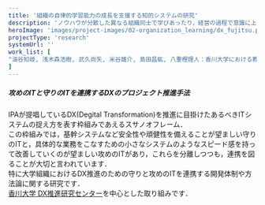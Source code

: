 ```yaml
---
title: '組織の自律的学習能力の成長を支援する知的システムの研究'
description: 'ノウハウが分散した異なる組織同士で学びあったり，経営の過程で意識に上がりづらい自組織の能力を自覚して成長を続けることが持続可能な組織運営には大切です．従来の知識データベースやナレッジマネジメントでは難しかった「簡単には目に見えない部分に目を向ける」活動や，これを自組織内で自律的にできるようになることで自走できる組織としていくことに目掛け，学習支援の観点からシステムを検討しています．'
heroImage: 'images/project-images/02-organization_learning/dx_fujitsu.png'
projectType: 'research'
systemUrl: ''
work_list: [
"油谷知岐, 浅木森浩樹, 武久尚矢, 米谷雄介, 島田昌紘, 八重樫理人：香川大学における教務システムと内製業務システムのシステム連携の取り組み, 大学ICT推進協議会（AXIES） 2024年次大会論文集, pp.434-438, (2024).",
]
---
```


<div class="indentContent">

<h5 class="indentContentTitle">攻めのITと守りのITを連携するDXのプロジェクト推進手法</h5>
IPAが提唱しているDX(Degital Transformation)を推進に目掛けたあるべきITシステムの捉え方を表す枠組みであえるスサノオフレーム．<br />
この枠組みでは，基幹システムなど安全性や頑健性を備えることが望ましい守りのITと，具体的な業務をこなすための小さなシステムのようなスピード感を持って改善していくのが望ましい攻めのITがあり，これらを分離しつつも，連携を図ることが大切と言われています．<br />
特に大学組織におけるDX推進のための守りと攻めのITを連携する開発体制や方法論に関する研究です．<br />
<a href="https://dx-labo.kagawa-u.ac.jp/">香川大学 DX推進研究センター</a>を中心とした取り組みです．<br /><br />

<!-- <img width=360 src="../../images/project-images/02-organization_learning/dx_fujitsu.png" alt="" /> -->

</div>

